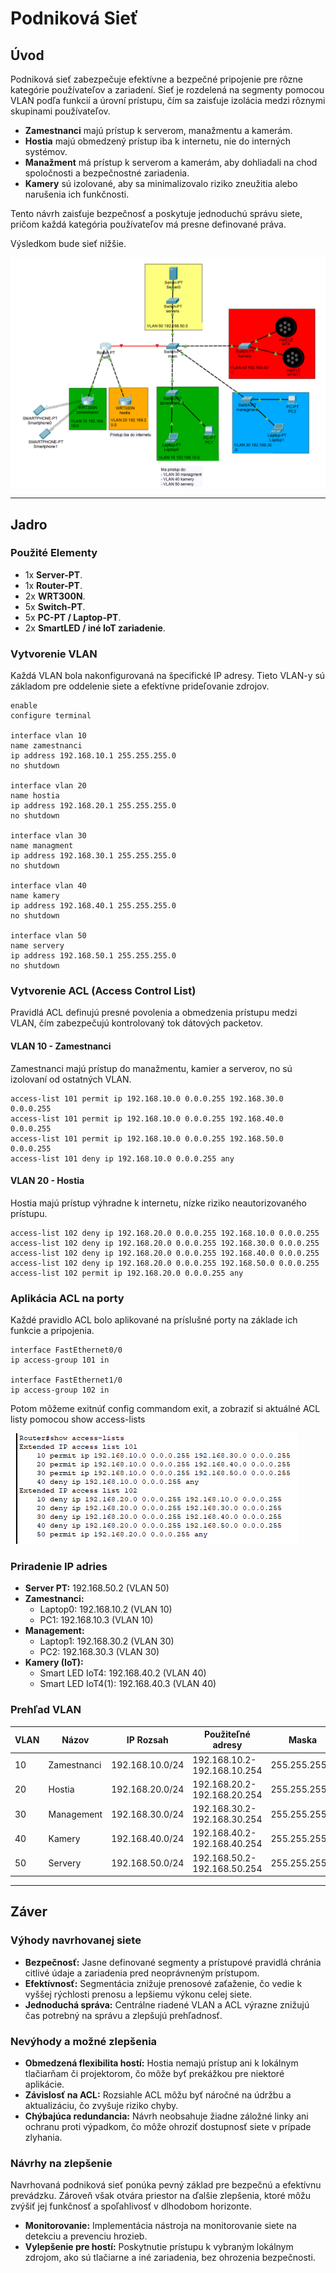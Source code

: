# Podniková Sieť

## Úvod

Podniková sieť zabezpečuje efektívne a bezpečné pripojenie pre rôzne kategórie používateľov a zariadení. Sieť je rozdelená na segmenty pomocou VLAN podľa funkcií a úrovní prístupu, čím sa zaisťuje izolácia medzi rôznymi skupinami používateľov. 

- **Zamestnanci** majú prístup k serverom, manažmentu a kamerám.
- **Hostia** majú obmedzený prístup iba k internetu, nie do interných systémov.
- **Manažment** má prístup k serverom a kamerám, aby dohliadali na chod spoločnosti a bezpečnostné zariadenia.
- **Kamery** sú izolované, aby sa minimalizovalo riziko zneužitia alebo narušenia ich funkčnosti.

Tento návrh zaisťuje bezpečnosť a poskytuje jednoduchú správu siete, pričom každá kategória používateľov má presne definované práva.

Výsledkom bude sieť nižšie.

![image](https://github.com/spekhy/hal_pcv_podnikova_siet_3/blob/main/siet.png?raw=true)

---

## Jadro

### Použité Elementy

- 1x **Server-PT**.
- 1x **Router-PT**.
- 2x **WRT300N**.
- 5x **Switch-PT**.
- 5x **PC-PT / Laptop-PT**.
- 2x **SmartLED / iné IoT zariadenie**.

### Vytvorenie VLAN

Každá VLAN bola nakonfigurovaná na špecifické IP adresy. Tieto VLAN-y sú základom pre oddelenie siete a efektívne prideľovanie zdrojov.

```plaintext
enable
configure terminal

interface vlan 10
name zamestnanci
ip address 192.168.10.1 255.255.255.0
no shutdown

interface vlan 20
name hostia
ip address 192.168.20.1 255.255.255.0
no shutdown

interface vlan 30
name managment
ip address 192.168.30.1 255.255.255.0
no shutdown

interface vlan 40
name kamery
ip address 192.168.40.1 255.255.255.0
no shutdown

interface vlan 50
name servery
ip address 192.168.50.1 255.255.255.0
no shutdown
```

### Vytvorenie ACL (Access Control List)

Pravidlá ACL definujú presné povolenia a obmedzenia prístupu medzi VLAN, čím zabezpečujú kontrolovaný tok dátových packetov. 

#### VLAN 10 - Zamestnanci

Zamestnanci majú prístup do manažmentu, kamier a serverov, no sú izolovaní od ostatných VLAN.

```plaintext
access-list 101 permit ip 192.168.10.0 0.0.0.255 192.168.30.0 0.0.0.255
access-list 101 permit ip 192.168.10.0 0.0.0.255 192.168.40.0 0.0.0.255
access-list 101 permit ip 192.168.10.0 0.0.0.255 192.168.50.0 0.0.0.255
access-list 101 deny ip 192.168.10.0 0.0.0.255 any
```

#### VLAN 20 - Hostia

Hostia majú prístup výhradne k internetu, nízke riziko neautorizovaného prístupu.

```plaintext
access-list 102 deny ip 192.168.20.0 0.0.0.255 192.168.10.0 0.0.0.255
access-list 102 deny ip 192.168.20.0 0.0.0.255 192.168.30.0 0.0.0.255
access-list 102 deny ip 192.168.20.0 0.0.0.255 192.168.40.0 0.0.0.255
access-list 102 deny ip 192.168.20.0 0.0.0.255 192.168.50.0 0.0.0.255
access-list 102 permit ip 192.168.20.0 0.0.0.255 any
```

### Aplikácia ACL na porty

Každé pravidlo ACL bolo aplikované na príslušné porty na základe ich funkcie a pripojenia.

```plaintext
interface FastEthernet0/0
ip access-group 101 in

interface FastEthernet1/0
ip access-group 102 in
```

Potom môžeme exitnúť config commandom exit, a zobraziť si aktuálné ACL listy pomocou show access-lists

![image](https://github.com/spekhy/hal_pcv_podnikova_siet_3/blob/main/access-lists.png?raw=true)

### Priradenie IP adries

- **Server PT:** 192.168.50.2 (VLAN 50)
- **Zamestnanci:**
  - Laptop0: 192.168.10.2 (VLAN 10)
  - PC1: 192.168.10.3 (VLAN 10)
- **Management:**
  - Laptop1: 192.168.30.2 (VLAN 30)
  - PC2: 192.168.30.3 (VLAN 30)
- **Kamery (IoT):**
  - Smart LED IoT4: 192.168.40.2 (VLAN 40)
  - Smart LED IoT4(1): 192.168.40.3 (VLAN 40)

### Prehľad VLAN

| VLAN    | Názov         | IP Rozsah       | Použiteľné adresy           | Maska         |
|---------|---------------|-----------------|-----------------------------|---------------|
| 10      | Zamestnanci   | 192.168.10.0/24 | 192.168.10.2-192.168.10.254 | 255.255.255.0 |
| 20      | Hostia        | 192.168.20.0/24 | 192.168.20.2-192.168.20.254 | 255.255.255.0 |
| 30      | Management    | 192.168.30.0/24 | 192.168.30.2-192.168.30.254 | 255.255.255.0 |
| 40      | Kamery        | 192.168.40.0/24 | 192.168.40.2-192.168.40.254 | 255.255.255.0 |
| 50      | Servery       | 192.168.50.0/24 | 192.168.50.2-192.168.50.254 | 255.255.255.0 |

---

## Záver

### Výhody navrhovanej siete
- **Bezpečnosť:** Jasne definované segmenty a prístupové pravidlá chránia citlivé údaje a zariadenia pred neoprávneným prístupom. 
- **Efektívnosť:** Segmentácia znižuje prenosové zaťaženie, čo vedie k vyššej rýchlosti prenosu a lepšiemu výkonu celej siete.
- **Jednoduchá správa:** Centrálne riadené VLAN a ACL výrazne znižujú čas potrebný na správu a zlepšujú prehľadnosť.

### Nevýhody a možné zlepšenia
- **Obmedzená flexibilita hostí:** Hostia nemajú prístup ani k lokálnym tlačiarňam či projektorom, čo môže byť prekážkou pre niektoré aplikácie.
- **Závislosť na ACL:** Rozsiahle ACL môžu byť náročné na údržbu a aktualizáciu, čo zvyšuje riziko chyby.
- **Chýbajúca redundancia:** Návrh neobsahuje žiadne záložné linky ani ochranu proti výpadkom, čo môže ohroziť dostupnosť siete v prípade zlyhania.

### Návrhy na zlepšenie

Navrhovaná podniková sieť ponúka pevný základ pre bezpečnú a efektívnu prevádzku. Zároveň však otvára priestor na ďalšie zlepšenia, ktoré môžu zvýšiť jej funkčnosť a spoľahlivosť v dlhodobom horizonte.

- **Monitorovanie:** Implementácia nástroja na monitorovanie siete na detekciu a prevenciu hrozieb.
- **Vylepšenie pre hostí:** Poskytnutie prístupu k vybraným lokálnym zdrojom, ako sú tlačiarne a iné zariadenia, bez ohrozenia bezpečnosti.
